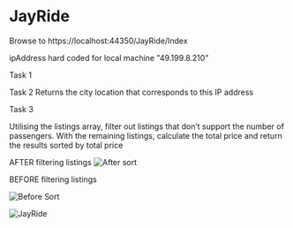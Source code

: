 # JayRide

Browse to 
https://localhost:44350/JayRide/Index

ipAddress hard coded for local machine "49.199.8.210"

Task 1

Task 2
Returns the city location that corresponds to this IP address


Task 3

Utilising the listings array, filter out listings that don’t support the number
of passengers. With the remaining listings, calculate the total price and
return the results sorted by total price

AFTER filtering listings
![After sort](https://user-images.githubusercontent.com/74038553/220506623-8bf966ee-ea57-43bc-bb31-60f3a093893d.png)

BEFORE filtering listings

![Before Sort](https://user-images.githubusercontent.com/74038553/220507070-cee35ebe-059c-44c8-9e26-2b340203c1f7.png)


![JayRide](https://user-images.githubusercontent.com/74038553/220507713-bc616458-8336-44e1-bc97-72a33d5dcb7c.png)
